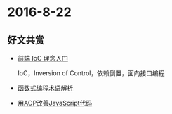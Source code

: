 # 2016-8-22

## 好文共赏

* [前端 IoC 理念入门](http://efe.baidu.com/blog/introduction-about-ioc-in-frontend/)

    IoC，Inversion of Control，依赖倒置，面向接口编程

* [函数式编程术语解析](http://pinggod.com/2016/%E5%87%BD%E6%95%B0%E5%BC%8F%E7%BC%96%E7%A8%8B%E6%9C%AF%E8%AF%AD%E8%A7%A3%E6%9E%90/)

* [用AOP改善JavaScript代码](http://www.alloyteam.com/2013/08/yong-aop-gai-shan-javascript-dai-ma/)